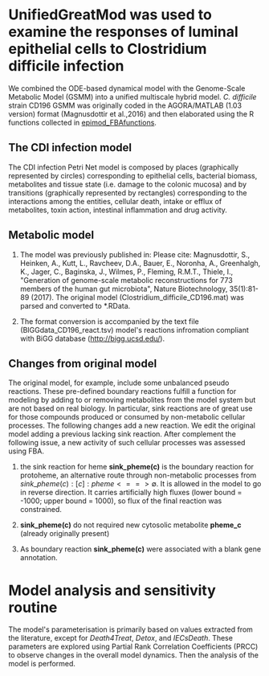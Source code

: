 
# UnifiedGreatMod was used to examine the responses of luminal epithelial cells to Clostridium difficile infection

We combined the ODE-based dynamical model with the Genome-Scale Metabolic Model (GSMM) into a unified multiscale hybrid model. _C. difficile_ strain CD196 GSMM was originally coded in the AGORA/MATLAB (1.03 version) format (Magnusdottir et al.,2016) and then elaborated using the R functions collected in [epimod_FBAfunctions](https://github.com/qBioTurin/epimod_FBAfunctions).

## The CDI infection model

The CDI infection Petri Net model is composed by places (graphically represented by circles) corresponding to epithelial cells, bacterial biomass, metabolites and tissue state (i.e. damage to the colonic mucosa) and by transitions (graphically represented by rectangles) corresponding to the interactions among the entities, cellular death, intake or efflux of metabolites, toxin action, intestinal inflammation and drug activity.

## Metabolic model

1. The model was previously published in: Please cite: Magnusdottir, S., Heinken, A., Kutt, L., Ravcheev, D.A., Bauer, E., Noronha, A., Greenhalgh, K., Jager, C., Baginska, J., Wilmes, P., Fleming, R.M.T., Thiele, I., "Generation of genome-scale metabolic reconstructions for 773 members of the human gut microbiota", Nature Biotechnology, 35(1):81-89 (2017). The original model (Clostridium\_difficile\_CD196.mat) was parsed and converted to *.RData.

2. The format conversion is accompanied by the text file (BIGGdata\_CD196\_react.tsv) model's reactions infromation compliant with BiGG database (http://bigg.ucsd.edu/).

## Changes from original model

The original model, for example, include some unbalanced pseudo reactions. These pre-defined boundary reactions fulfill a function for modeling by adding to or removing metabolites from the model system but are not based on real biology. In particular, sink reactions are of great use for those compounds produced or consumed by non-metabolic cellular processes. The following changes add a new reaction. We edit the original model adding a previous lacking sink reaction. After complement the following issue, a new activity of such cellular processes was assessed using FBA.

1. the sink reaction for heme **sink\_pheme(c)** is the boundary reaction for protoheme, an alternative route through non-metabolic processes from $sink\_pheme(c) : [c] : pheme <==> \emptyset$. It is allowed in the model to go in reverse direction. It carries artificially high fluxes (lower bound = -1000; upper bound = 1000), so flux of the final reaction was constrained.

2. **sink\_pheme(c)** do not required new cytosolic  metabolite **pheme\_c** (already originally present)

3. As boundary reaction **sink\_pheme(c)** were associated with a blank gene annotation.

# Model analysis and sensitivity routine

The model's parameterisation is primarily based on values extracted from the literature, except for *Death4Treat*, *Detox*, and *IECsDeath*. These parameters are explored using Partial Rank Correlation Coefficients (PRCC) to observe changes in the overall model dynamics. Then the analysis of the model is performed.
